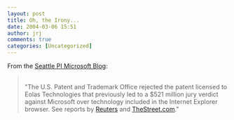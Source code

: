 ```yaml
---
layout: post
title: Oh, the Irony...
date: 2004-03-06 15:51
author: jrj
comments: true
categories: [Uncategorized]
---
```

From the <a href="http://blog.seattlepi.nwsource.com/microsoft/archives/001787.html" target="_blank">Seattle PI Microsoft Blog</a>:
<br /><blockquote>
<br />"The U.S. Patent and Trademark Office rejected the patent licensed to Eolas Technologies that previously led to a $521 million jury verdict against Microsoft over technology included in the Internet Explorer browser. See reports by <a href="http://news.com.com/2100-1023-5171073.html" target="_blank">Reuters</a> and <a href="http://www.thestreet.com/_tscs/tech/billsnyder/10147367.html" target="_blank">TheStreet.com</a>."</blockquote>
